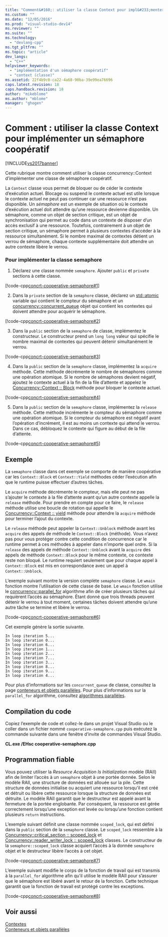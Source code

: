 ```yaml
---
title: "Comment&#160;: utiliser la classe Context pour impl&#233;menter un s&#233;maphore coop&#233;ratif | Microsoft Docs"
ms.custom: ""
ms.date: "12/05/2016"
ms.prod: "visual-studio-dev14"
ms.reviewer: ""
ms.suite: ""
ms.technology: 
  - "devlang-cpp"
ms.tgt_pltfrm: ""
ms.topic: "article"
dev_langs: 
  - "C++"
helpviewer_keywords: 
  - "implémentation d'un sémaphore coopératif"
  - "context (classe)"
ms.assetid: 22f4b9c0-ca22-4a68-90ba-39e99ea76696
caps.latest.revision: 18
caps.handback.revision: 18
author: "mikeblome"
ms.author: "mblome"
manager: "ghogen"
---
```

# Comment&#160;: utiliser la classe Context pour impl&#233;menter un s&#233;maphore coop&#233;ratif
[!INCLUDE[vs2017banner](../../assembler/inline/includes/vs2017banner.md)]

Cette rubrique montre comment utiliser la classe concurrency::Context d’implémenter une classe de sémaphore coopératif.  
  
 La `Context` classe vous permet de bloquer ou de céder le contexte d’exécution actuel. Blocage ou suspend le contexte actuel est utile lorsque le contexte actuel ne peut pas continuer car une ressource n’est pas disponible. Un *sémaphore* est un exemple de situation où le contexte d’exécution actuel doit attendre qu’une ressource devienne disponible. Un sémaphore, comme un objet de section critique, est un objet de synchronisation qui permet au code dans un contexte de disposer d’un accès exclusif à une ressource. Toutefois, contrairement à un objet de section critique, un sémaphore permet à plusieurs contextes d’accéder à la ressource simultanément. Si le nombre maximal de contextes détient un verrou de sémaphore, chaque contexte supplémentaire doit attendre un autre contexte libère le verrou.  
  
### <a name="to-implement-the-semaphore-class"></a>Pour implémenter la classe semaphore  
  
1.  Déclarez une classe nommée `semaphore`. Ajouter `public` et `private` sections à cette classe.  
  
 [!code-cpp[concrt-cooperative-semaphore#1](../../parallel/concrt/codesnippet/CPP/how-to-use-the-context-class-to-implement-a-cooperative-semaphore_1.cpp)]  
  
2.  Dans la `private` section de la `semaphore` classe, déclarez un [std::atomic](../../standard-library/atomic-structure.md) variable qui contient le compteur du sémaphore et un [concurrency::concurrent_queue](../../parallel/concrt/reference/concurrent-queue-class.md) objet qui contient les contextes qui doivent attendre pour acquérir le sémaphore.  
  
 [!code-cpp[concrt-cooperative-semaphore#2](../../parallel/concrt/codesnippet/CPP/how-to-use-the-context-class-to-implement-a-cooperative-semaphore_2.cpp)]  
  
3.  Dans la `public` section de la `semaphore` de classe, implémentez le constructeur. Le constructeur prend un `long long` valeur qui spécifie le nombre maximal de contextes qui peuvent détenir simultanément le verrou.  
  
 [!code-cpp[concrt-cooperative-semaphore#3](../../parallel/concrt/codesnippet/CPP/how-to-use-the-context-class-to-implement-a-cooperative-semaphore_3.cpp)]  
  
4.  Dans la `public` section de la `semaphore` classe, implémentez la `acquire` méthode. Cette méthode décrémente le nombre de sémaphores comme une opération atomique. Si le nombre de sémaphores devient négatif, ajoutez le contexte actuel à la fin de la file d’attente et appelez le [Concurrency::Context :: Block](../Topic/Context::Block%20Method.md) méthode pour bloquer le contexte actuel.  
  
 [!code-cpp[concrt-cooperative-semaphore#4](../../parallel/concrt/codesnippet/CPP/how-to-use-the-context-class-to-implement-a-cooperative-semaphore_4.cpp)]  
  
5.  Dans la `public` section de la `semaphore` classe, implémentez la `release` méthode. Cette méthode incrémente le compteur du sémaphore comme une opération atomique. Si le compteur du sémaphore est négatif avant l’opération d’incrément, il est au moins un contexte qui attend le verrou. Dans ce cas, débloquez le contexte qui figure au début de la file d’attente.  
  
 [!code-cpp[concrt-cooperative-semaphore#5](../../parallel/concrt/codesnippet/CPP/how-to-use-the-context-class-to-implement-a-cooperative-semaphore_5.cpp)]  
  
## <a name="example"></a>Exemple  
 La `semaphore` classe dans cet exemple se comporte de manière coopérative car les `Context::Block` et `Context::Yield` méthodes céder l’exécution afin que le runtime puisse effectuer d’autres tâches.  
  
 Le `acquire` méthode décrémente le compteur, mais elle peut ne pas s’ajouter le contexte à la file d’attente avant qu’un autre contexte appelle la `release` méthode. Pour prendre en compte pour ce faire, le `release` méthode utilise une boucle de rotation qui appelle le [Concurrency::Context :: yield](../Topic/Context::Yield%20Method.md) méthode pour attendre la `acquire` méthode pour terminer l’ajout du contexte.  
  
 Le `release` méthode peut appeler la `Context::Unblock` méthode avant les `acquire` des appels de méthode le `Context::Block` (méthode). Vous n’avez pas pour vous protéger contre cette condition de concurrence car le runtime permet à ces méthodes à appeler dans n’importe quel ordre. Si la `release` des appels de méthode `Context::Unblock` avant la `acquire` des appels de méthode `Context::Block` pour le même contexte, ce contexte reste non bloqué. Le runtime requiert seulement que pour chaque appel à `Context::Block` est mis en correspondance avec un appel à `Context::Unblock`.  
  
 L’exemple suivant montre la version complète `semaphore` classe. Le `wmain` fonction montre l’utilisation de cette classe de base. Le `wmain` fonction utilise le [concurrency::parallel_for](../Topic/parallel_for%20Function.md) algorithme afin de créer plusieurs tâches qui requièrent l’accès au sémaphore. Étant donné que trois threads peuvent détenir le verrou à tout moment, certaines tâches doivent attendre qu’une autre tâche se termine et libère le verrou.  
  
 [!code-cpp[concrt-cooperative-semaphore#6](../../parallel/concrt/codesnippet/CPP/how-to-use-the-context-class-to-implement-a-cooperative-semaphore_6.cpp)]  
  
 Cet exemple génère la sortie suivante.  
  
```Output  
In loop iteration 5...  
In loop iteration 0...  
In loop iteration 6...  
In loop iteration 1...  
In loop iteration 2...  
In loop iteration 7...  
In loop iteration 3...  
In loop iteration 8...  
In loop iteration 9...  
In loop iteration 4...  
```  
  
 Pour plus d’informations sur les `concurrent_queue` de classe, consultez la page [conteneurs et objets parallèles](../../parallel/concrt/parallel-containers-and-objects.md). Pour plus d’informations sur la `parallel_for` algorithme, consultez [algorithmes parallèles](../../parallel/concrt/parallel-algorithms.md).  
  
## <a name="compiling-the-code"></a>Compilation du code  
 Copiez l’exemple de code et collez-le dans un projet Visual Studio ou le coller dans un fichier nommé `cooperative-semaphore.cpp` puis exécutez la commande suivante dans une fenêtre d’invite de commandes Visual Studio.  
  
 **CL.exe /EHsc cooperative-semaphore.cpp**  
  
## <a name="robust-programming"></a>Programmation fiable  
 Vous pouvez utiliser la *Resource Acquisition Is Initialization* modèle (RAII) afin de limiter l’accès à un `semaphore` objet à une portée donnée. Selon le modèle RAII, une structure de données est allouée sur la pile. Cette structure de données initialise ou acquiert une ressource lorsqu’il est créé et détruit ou libère cette ressource lorsque la structure de données est détruite. Le modèle RAII garantit que le destructeur est appelé avant la fermeture de la portée englobante. Par conséquent, la ressource est gérée correctement lorsqu’une exception est levée ou lorsqu’une fonction contient plusieurs `return` instructions.  
  
 L’exemple suivant définit une classe nommée `scoped_lock`, qui est défini dans la `public` section de la `semaphore` classe. Le `scoped_lock` ressemble à la [Concurrency::critical_section :: scoped_lock](../Topic/critical_section::scoped_lock%20Class.md) et [Concurrency::reader_writer_lock :: scoped_lock](../Topic/reader_writer_lock::scoped_lock%20Class.md) classes. Le constructeur de la `semaphore::scoped_lock` classe acquiert l’accès à la donnée `semaphore` objet et le destructeur libère l’accès à cet objet.  
  
 [!code-cpp[concrt-cooperative-semaphore#7](../../parallel/concrt/codesnippet/CPP/how-to-use-the-context-class-to-implement-a-cooperative-semaphore_7.cpp)]  
  
 L’exemple suivant modifie le corps de la fonction de travail qui est transmis à la `parallel_for` algorithme afin qu’il utilise le modèle RAII pour s’assurer que le sémaphore est libéré avant le retour de la fonction. Cette technique garantit que la fonction de travail est protégé contre les exceptions.  
  
 [!code-cpp[concrt-cooperative-semaphore#8](../../parallel/concrt/codesnippet/CPP/how-to-use-the-context-class-to-implement-a-cooperative-semaphore_8.cpp)]  
  
## <a name="see-also"></a>Voir aussi  
 [Contextes](../../parallel/concrt/contexts.md)   
 [Conteneurs et objets parallèles](../../parallel/concrt/parallel-containers-and-objects.md)

